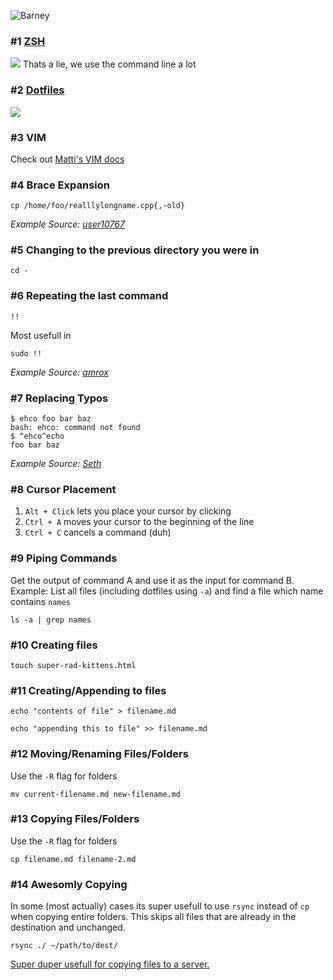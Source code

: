 ![Barney](http://media.giphy.com/media/12slK3kRc9ps08/giphy.gif)

### \#1 [ZSH](http://ohmyz.sh/)
![](http://i.imgur.com/l2JUuDU.jpg)
Thats a lie, we use the command line a lot

### \#2 [Dotfiles](https://github.com/duxilio/dotfiles)
![](http://m.memegen.com/undzf8.jpg)

### \#3 VIM
Check out [Matti's VIM docs](https://github.com/duxilio/command-line-awesomeness/VIM.md)

### \#4 Brace Expansion
```
cp /home/foo/realllylongname.cpp{,-old}
```
*Example Source: [user10767](http://stackoverflow.com/posts/68600/revisions)*

### \#5 Changing to the previous directory you were in
```
cd -
```

### \#6 Repeating the last command
```
!!
```
Most usefull in
```
sudo !!
```
*Example Source: [amrox](http://stackoverflow.com/posts/68429/revisions)*

### \#7 Replacing Typos
```
$ ehco foo bar baz
bash: ehco: command not found
$ ^ehco^echo
foo bar baz
```
*Example Source: [Seth](http://stackoverflow.com/users/8590)*

### \#8 Cursor Placement
1. `Alt + Click` lets you place your cursor by clicking
2. `Ctrl + A` moves your cursor to the beginning of the line
3. `Ctrl + C` cancels a command (duh)

### \#9 Piping Commands
Get the output of command A and use it as the input for command B. Example: List all files (including dotfiles using `-a`) and find a file which name contains `names`
```
ls -a | grep names
```

### \#10 Creating files
```
touch super-rad-kittens.html
```

### \#11 Creating/Appending to files
```
echo "contents of file" > filename.md
```
```
echo "appending this to file" >> filename.md
```

### \#12 Moving/Renaming Files/Folders
Use the `-R` flag for folders
```
mv current-filename.md new-filename.md
```

### \#13 Copying Files/Folders
Use the `-R` flag for folders
```
cp filename.md filename-2.md
```

### \#14 Awesomly Copying
In some (most actually) cases its super usefull to use `rsync` instead of `cp` when copying entire folders. This skips all files that are already in the destination and unchanged.
```
rsync ./ ~/path/to/dest/
```
[Super duper usefull for copying files to a server.](https://www.digitalocean.com/community/tutorials/how-to-use-rsync-to-sync-local-and-remote-directories-on-a-vps)
